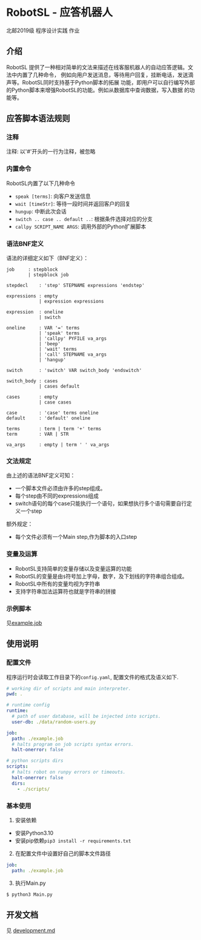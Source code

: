 # RobotSL - 应答机器人

北邮2019级 程序设计实践 作业

## 介绍

RobotSL 提供了一种相对简单的文法来描述在线客服机器人的自动应答逻辑。文法中内置了几种命令，
例如向用户发送消息，等待用户回复，挂断电话，发送滴声等。RobotSL同时支持基于Python脚本的拓展
功能，即用户可以自行编写外部的Python脚本来增强RobotSL的功能。例如从数据库中查询数据，写入数据
的功能等。

## 应答脚本语法规则

### 注释

注释: 以'#'开头的一行为注释，被忽略

### 内置命令

RobotSL内置了以下几种命令

- `speak [terms]`: 向客户发送信息
- `wait [timeStr]`: 等待一段时间并返回客户的回复
- `hungup`: 中断此次会话
- `switch .. case .. default ..`: 根据条件选择对应的分支
- `callpy SCRIPT_NAME ARGS`: 调用外部的Python扩展脚本

### 语法BNF定义

语法的详细定义如下（BNF定义）：
```
job		: stepblock
		| stepblock job

stepdecl	: 'step' STEPNAME expressions 'endstep'

expressions	: empty
			| expression expressions

expression	: oneline
			| switch

oneline		: VAR '=' terms
			| 'speak' terms
			| 'callpy' PYFILE va_args
			| 'beep'
			| 'wait' terms
			| 'call' STEPNAME va_args
			| 'hangup'

switch		: 'switch' VAR switch_body 'endswitch'
	
switch_body	: cases 
			| cases default

cases		: empty 
			| case cases

case		: 'case' terms oneline
default		: 'default' oneline

terms		: term | term '+' terms
term		: VAR | STR

va_args		: empty | term ' ' va_args
```

### 文法规定

由上述的语法BNF定义可知：
- 一个脚本文件必须由许多的step组成。
- 每个step由不同的expressions组成
- switch语句的每个case只能执行一个语句，如果想执行多个语句需要自行定义一个step

额外规定：
- 每个文件必须有一个Main step,作为脚本的入口step

### 变量及运算

- RobotSL支持简单的变量存储以及变量运算的功能
- RobotSL的变量是由`$`符号加上字母，数字，及下划线的字符串组合组成。
- RobotSL中所有的变量均视为字符串
- 支持字符串加法运算符也就是字符串的拼接

### 示例脚本

见[example.job](./example.job)

## 使用说明

### 配置文件

程序运行时会读取工作目录下的`config.yaml`, 配置文件的格式及语义如下.
```yaml
# working dir of scripts and main interpreter.
pwd: .

# runtime config
runtime:
  # path of user database, will be injected into scripts.
  user-db: ./data/random-users.py

job:
  path: ./example.job
  # halts program on job scripts syntax errors.
  halt-onerror: false

# python scripts dirs
scripts: 
  # halts robot on runpy errors or timeouts.
  halt-onerror: false
  dirs: 
    - ./scripts/
```

### 基本使用

1. 安装依赖

- 安装Python3.10
- 安装pip依赖`pip3 install -r requirements.txt`

2. 在配置文件中设置好自己的脚本文件路径
```yaml
job:
  path: ./example.job
```

3. 执行Main.py

```bash
$ python3 Main.py
```

## 开发文档

见 [development.md](./docs/development.md)
